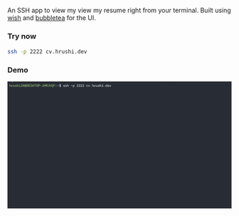 An SSH app to view my view my resume right from your terminal. 
Built using [wish](https://github.com/charmbracelet/wish) and [bubbletea]( https://github.com/charmbracelet/bubbletea) for the UI.

### Try now
```bash
ssh -p 2222 cv.hrushi.dev
```
### Demo
![demo](/demo.gif)
